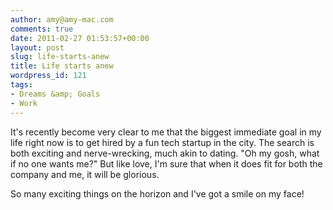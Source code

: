 ```yaml
---
author: amy@amy-mac.com
comments: true
date: 2011-02-27 01:53:57+00:00
layout: post
slug: life-starts-anew
title: Life starts anew
wordpress_id: 121
tags:
- Dreams &amp; Goals
- Work
---
```


It's recently become very clear to me that the biggest immediate goal in my life right now is to get hired by a fun tech startup in the city. The search is both exciting and nerve-wrecking, much akin to dating. "Oh my gosh, what if no one wants me?" But like love, I'm sure that when it does fit for both the company and me, it will be glorious.

So many exciting things on the horizon and I've got a smile on my face!
